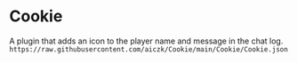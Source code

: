# Cookie

A plugin that adds an icon to the player name and message in the chat log.
`https://raw.githubusercontent.com/aiczk/Cookie/main/Cookie/Cookie.json`
